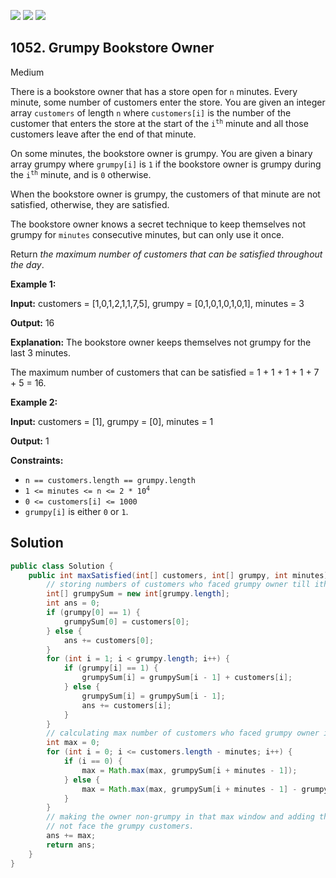 [![](https://img.shields.io/github/stars/javadev/LeetCode-in-Java?label=Stars&style=flat-square)](https://github.com/javadev/LeetCode-in-Java)
[![](https://img.shields.io/github/forks/javadev/LeetCode-in-Java?label=Fork%20me%20on%20GitHub%20&style=flat-square)](https://github.com/javadev/LeetCode-in-Java/fork)
[![](https://img.shields.io/badge/-LeetCode%20in%20Kotlin-blue?style=flat-square)](https://github.com/javadev/LeetCode-in-Kotlin)

## 1052\. Grumpy Bookstore Owner

Medium

There is a bookstore owner that has a store open for `n` minutes. Every minute, some number of customers enter the store. You are given an integer array `customers` of length `n` where `customers[i]` is the number of the customer that enters the store at the start of the <code>i<sup>th</sup></code> minute and all those customers leave after the end of that minute.

On some minutes, the bookstore owner is grumpy. You are given a binary array grumpy where `grumpy[i]` is `1` if the bookstore owner is grumpy during the <code>i<sup>th</sup></code> minute, and is `0` otherwise.

When the bookstore owner is grumpy, the customers of that minute are not satisfied, otherwise, they are satisfied.

The bookstore owner knows a secret technique to keep themselves not grumpy for `minutes` consecutive minutes, but can only use it once.

Return _the maximum number of customers that can be satisfied throughout the day_.

**Example 1:**

**Input:** customers = [1,0,1,2,1,1,7,5], grumpy = [0,1,0,1,0,1,0,1], minutes = 3

**Output:** 16

**Explanation:** The bookstore owner keeps themselves not grumpy for the last 3 minutes.

The maximum number of customers that can be satisfied = 1 + 1 + 1 + 1 + 7 + 5 = 16.

**Example 2:**

**Input:** customers = [1], grumpy = [0], minutes = 1

**Output:** 1

**Constraints:**

*   `n == customers.length == grumpy.length`
*   <code>1 <= minutes <= n <= 2 * 10<sup>4</sup></code>
*   `0 <= customers[i] <= 1000`
*   `grumpy[i]` is either `0` or `1`.

## Solution

```java
public class Solution {
    public int maxSatisfied(int[] customers, int[] grumpy, int minutes) {
        // storing numbers of customers who faced grumpy owner till ith minute.
        int[] grumpySum = new int[grumpy.length];
        int ans = 0;
        if (grumpy[0] == 1) {
            grumpySum[0] = customers[0];
        } else {
            ans += customers[0];
        }
        for (int i = 1; i < grumpy.length; i++) {
            if (grumpy[i] == 1) {
                grumpySum[i] = grumpySum[i - 1] + customers[i];
            } else {
                grumpySum[i] = grumpySum[i - 1];
                ans += customers[i];
            }
        }
        // calculating max number of customers who faced grumpy owner in a window of size 'minutes'.
        int max = 0;
        for (int i = 0; i <= customers.length - minutes; i++) {
            if (i == 0) {
                max = Math.max(max, grumpySum[i + minutes - 1]);
            } else {
                max = Math.max(max, grumpySum[i + minutes - 1] - grumpySum[i - 1]);
            }
        }
        // making the owner non-grumpy in that max window and adding the number of customers who do
        // not face the grumpy customers.
        ans += max;
        return ans;
    }
}
```